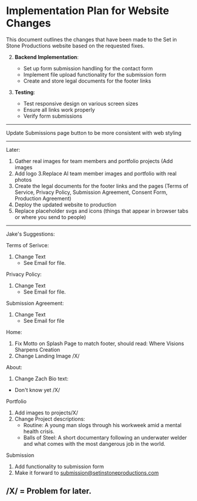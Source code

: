 # Implementation Plan for Website Changes

This document outlines the changes that have been made to the Set in Stone Productions website based on the requested fixes.


2. **Backend Implementation**:
   - Set up form submission handling for the contact form
   - Implement file upload functionality for the submission form
   - Create and store legal documents for the footer links

3. **Testing**:
   - Test responsive design on various screen sizes
   - Ensure all links work properly
   - Verify form submissions
----

Update Submissions page button to be more consistent with web styling 


------
Later:  
1. Gather real images for team members and portfolio projects (Add images
2. Add logo
3.Replace AI team member images and portfolio with real photos
4. Create the legal documents for the footer links and the pages (Terms of Service, Privacy Policy, Submission Agreement, Consent Form, Production Agreement)
5. Deploy the updated website to production
6. Replace placeholder svgs and icons (things that appear in browser tabs or where you send to people) 




------ 

Jake's Suggestions:

Terms of Serivce:
1. Change Text
   - See Email for file.
  
Privacy Policy:
1. Change Text
   - See Email for file.
  
Submission Agreement:
1. Change Text
   - See Email for file

Home:
1. Fix Motto on Splash Page to match footer, should read: Where Visions Sharpens Creation
2. Change Landing Image /X/

About:
1. Change Zach Bio text:
- Don't know yet /X/

Portfolio  
1. Add images to projects/X/
2. Change Project descriptions:
   - Routine: A young man slogs through his workweek amid a mental health crisis.
   - Balls of Steel: A short documentary following an underwater welder and what comes with the most dangerous job in the world. 

Submission
1. Add functionality to submission form
2. Make it forward to submission@setinstoneproductions.com 

/X/ = Problem for later. 
---
